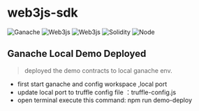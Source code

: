 # web3js-sdk
![Ganache](https://img.shields.io/badge/Ganache-2.1.0-yellowgreen)
![Web3js](https://img.shields.io/badge/Truffle-5.0.35-brightgreen)
![Web3js](https://img.shields.io/badge/Web3.js-1.2.1-brightgreen)
![Solidity](https://img.shields.io/badge/Solidity-0.5.8-lightgrey)
![Node](https://img.shields.io/badge/Node-10.16.0-brightgreen)

## Ganache Local Demo Deployed

> deployed the demo contracts to local ganache env.

  - first start ganache and config workspace ,local port
  - update local port to truffle config file ：truffle-config.js
  - open terminal execute this command: npm run demo-deploy

